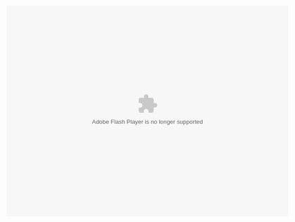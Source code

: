 <object width="640" height="480"><param name="movie" value="http://www.fupa.com/swf/Raft-Wars/raft-wars.swf"></param><embed src="http://www.fupa.com/swf/Raft-Wars/raft-wars.swf" type="application/x-shockwave-flash" width="640" height="480"></embed></object>
